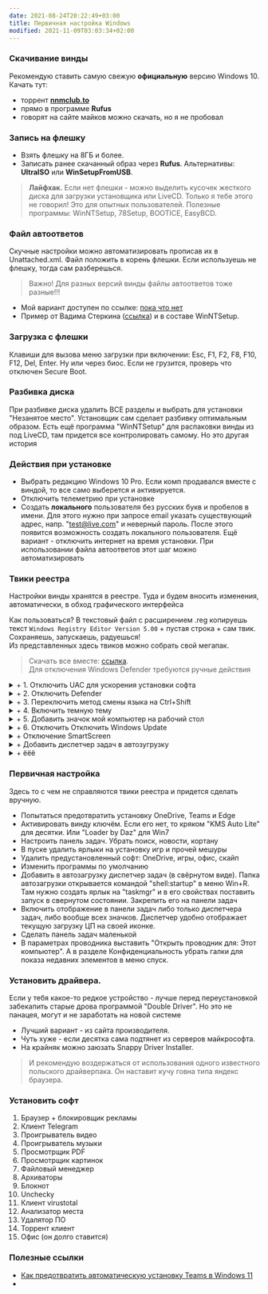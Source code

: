 ```yaml
---
date: 2021-08-24T20:22:49+03:00
title: Первичная настройка Windows
modified: 2021-11-09T03:03:34+02:00
---
```


### **Скачивание винды**
Рекомендую ставить самую свежую **официальную** версию Windows 10. Качать тут:  
- торрент [**nnmclub.to**](http://nnmclub.to/forum/tracker.php?f=504&nm=windows)
- прямо в программе **Rufus**
- говорят на сайте майков можно скачать, но я не пробовал

### **Запись на флешку**  
- Взять флешку на 8ГБ и более.  
- Записать ранее скачанный образ через **Rufus**. Альтернативы: **UltraISO** или **WinSetupFromUSB**.

>**Лайфхак.** Если нет флешки - можно выделить кусочек жесткого диска для загрузки установщика или LiveCD. Только я тебе этого не говорил! Это для опытных пользователей. Полезные программы: WinNTSetup, 78Setup, BOOTICE, EasyBCD.

### **Файл автоответов**
Скучные настройки можно автоматизировать прописав их в Unattached.xml. Файл положить в корень флешки. Если используешь не флешку, тогда сам разберешься.
>Важно! Для разных версий винды файлы автоответов тоже разные!!!

- Мой вариант доступен по ссылке: [пока что нет](#)
- Пример от Вадима Стеркина ([ссылка](https://www.outsidethebox.ms/19924/)) и в составе WinNTSetup.  

### **Загрузка с флешки**
Клавиши для вызова меню загрузки при включении: Esc, F1, F2, F8, F10, F12, Del, Enter. Ну или через биос. Если не грузится, проверь что отключен Secure Boot.

### **Разбивка диска**  
При разбивке диска удалить ВСЕ разделы и выбрать для установки "Незанятое место". Установщик сам сделает разбивку оптимальным образом. Есть ещё программа "WinNTSetup" для распаковки винды из под LiveCD, там придется все контролировать самому. Но это другая история

### **Действия при установке**  
- Выбрать редакцию Windows 10 Pro. Если комп продавался вместе с виндой, то все само выберется и активируется.
- Отключить телеметрию при установке
- Создать **локального** пользователя без русских букв и пробелов в имени. Для этого нужно при запросе email указать существующий адрес, напр. "test@live.com" и неверный пароль. После этого появится возможность создать локального пользователя. Ещё вариант - отключить интернет на время установки. При использовании файла автоответов этот шаг можно автоматизировать


### **Твики реестра**
Настройки винды хранятся в реестре. Туда и будем вносить изменения, автоматически, в обход графического интерфейса

Как пользоваться? В текстовый файл с расширением .reg копируешь текст ```Windows Registry Editor Version 5.00``` + пустая строка + сам твик. Сохраняешь, запускаешь, радуешься!  
Из представленных здесь твиков можно собрать свой мегапак.

>Скачать все вместе: [ссылка](#).  
>Для отключения Windows Defender требуются ручные действия

<details markdown="1">
<summary markdown="0">+ 1. Отключить UAC для ускорения установки софта</summary>

```
[HKEY_LOCAL_MACHINE\SOFTWARE\Microsoft\Windows\CurrentVersion\Policies\System]
"ConsentPromptBehaviorAdmin"=dword:00000000
"EnableLUA"=dword:00000000
"PromptOnSecureDesktop"=dword:00000000
```
</details>

<details markdown="1">
<summary markdown="0">+ 2. Отключить Defender</summary>
Полное отключение сработает только если сначала вручную отключить пункт "Защита от подделки". Win10: Параметры > Обновление и безопасность > Безопасность Windows > Защита от вирусов и угроз > Параметры защиты от вирусов и угроз (Управление нрастройкамии) > Защита от подделки (Откл)<br>
Источник: [remontka.pro Откл. защитник](https://remontka.pro/windows-defender-turn-off/), [remontka.pro Откл. уведомления](https://remontka.pro/windows-protection-notification-disable/)

```
[HKEY_LOCAL_MACHINE\SOFTWARE\Policies\Microsoft\Windows Defender]
"DisableAntiSpyware"=dword:00000001
"AllowFastServiceStartup"=dword:00000000
"ServiceKeepAlive"=dword:00000000

[HKEY_LOCAL_MACHINE\SOFTWARE\Policies\Microsoft\Windows Defender\Real-Time Protection]
"DisableIOAVProtection"=dword:00000001
"DisableRealtimeMonitoring "=dword:00000001

[HKEY_LOCAL_MACHINE\SOFTWARE\Policies\Microsoft\Windows Defender\Spynet]
"DisableBlockAtFirstSeen"=dword:00000001
"LocalSettingOverrideSpynetReporting"=dword:00000000
"SubmitSamplesConsent"=dword:00000002

[HKEY_LOCAL_MACHINE\SOFTWARE\Microsoft\Windows Defender Security Center\Notifications]
"DisableNotifications"=dword:00000001

[HKEY_LOCAL_MACHINE\SOFTWARE\Policies\Microsoft\Windows Defender Security Center\Notifications]
"DisableNotifications"=dword:00000001
```
</details>

<details markdown="1">
<summary markdown="0">+ 3. Переключить метод смены языка на Ctrl+Shift</summary>
[ссылка на источник](https://softikbox.com/kak-izmenit-sochetanie-klavish-dlya-smenyi-raskladki-klaviaturyi-na-windows-10-21931.html)

```
[HKEY_CURRENT_USER\Keyboard Layout\Toggle]
"Hotkey"="2"
"Language Hotkey"="2"
"Layout Hotkey"="3"
```
</details>

<details markdown="1">
<summary markdown="0">+ 4. Включить темную тему</summary>

```
[HKEY_CURRENT_USER\Software\Microsoft\Windows\CurrentVersion\Themes\Personalize]
"AppsUseLightTheme"=dword:00000000
```
</details>

<details markdown="1">
<summary markdown="0">+ 5. Добавить значок мой компьютер на рабочий стол</summary>

```
[HKEY_CURRENT_USER\Software\Microsoft\Windows\CurrentVersion\Explorer\HideDesktopIcons\NewStartPanel]
"{20D04FE0-3AEA-1069-A2D8-08002B30309D}"=dword:00000000
 
[HKEY_CURRENT_USER\Software\Microsoft\Windows\CurrentVersion\Explorer\HideDesktopIcons\ClassicStartMenu]
"{20D04FE0-3AEA-1069-A2D8-08002B30309D}"=dword:00000000
```
</details>

<details markdown="1">
<summary markdown="0">+ 6. Отключить Отключить Windows Update</summary>
Актуально для очень слабых устройств. Это официальный способ отключить обновы. Еще непроверенный вариант - программа "winaero". Инфа взята у [simplix.info](https://blog.simplix.info/disable-update-win10/) и у [remontka.pro](https://remontka.pro/disable-updates-windows-10/)

```
[HKEY_LOCAL_MACHINE\SOFTWARE\Policies\Microsoft\Windows\WindowsUpdate]
"DoNotConnectToWindowsUpdateInternetLocations"=dword:00000001
"WUServer"="localhost"
"WUStatusServer"="localhost"

[HKEY_LOCAL_MACHINE\SOFTWARE\Policies\Microsoft\Windows\WindowsUpdate\AU]
"UseWUServer"=dword:00000001
"NoAutoUpdate"=dword:00000001
```

Вернуть все взад:
```
[HKEY_LOCAL_MACHINE\SOFTWARE\Policies\Microsoft\Windows\WindowsUpdate]
"DoNotConnectToWindowsUpdateInternetLocations"=-
"WUServer"=-
"WUStatusServer"=-

[HKEY_LOCAL_MACHINE\SOFTWARE\Policies\Microsoft\Windows\WindowsUpdate\AU]
"UseWUServer"=-
"NoAutoUpdate"=-
```
</details>

<details markdown="1">
<summary markdown="0">+ Отключение SmartScreen</summary>
Источник: [remontka.pro Отключение SmartScreen](https://remontka.pro/smartscreen-off-windows-10/)

```
[HKEY_LOCAL_MACHINE\SOFTWARE\Microsoft\Windows\CurrentVersion\Explorer]
"SmartScreenEnabled"="Off"

[HKEY_CURRENT_USER\Software\Classes\Local Settings\Software\Microsoft\Windows\CurrentVersion\AppContainer\Storage\microsoft.microsoftedge_8wekyb3d8bbwe\MicrosoftEdge\PhishingFilter]
"EnabledV9"=dword:00000000

[HKEY_CURRENT_USER\Software\Microsoft\Windows\CurrentVersion\AppHost]
"EnableWebContentEvaluation"=dword:00000000
```
</details>

<details markdown="1">
<summary markdown="0">+ Добавить диспетчер задач в автозугрузку</summary>

```
[HKEY_CURRENT_USER\Software\Microsoft\Windows\CurrentVersion\Run]
"Task Manager"="C:\Windows\System32\Taskmgr.exe"
```

То же самое, но добавлением ярлыка в shell:startup через скрипт.bat

```
@echo off
@chcp 1251
cls

echo Создание ярлыка...

set SCRIPT="%TEMP%\%RANDOM%-%RANDOM%-%RANDOM%-%RANDOM%.vbs"

echo Set oWS = WScript.CreateObject("WScript.Shell") >> %SCRIPT%
echo sLinkFile = "%userprofile%\AppData\Roaming\Microsoft\Windows\Start Menu\Programs\Startup\Task Manager.lnk" >> %SCRIPT%
echo Set oLink = oWS.CreateShortcut(sLinkFile) >> %SCRIPT%
echo oLink.WindowStyle = 7 >> %SCRIPT%
echo oLink.TargetPath = "taskmgr" >> %SCRIPT%
echo oLink.Save >> %SCRIPT%

cscript /nologo %SCRIPT%
del %SCRIPT%

echo OK
echo.
start shell:startup
timeout /t 5
```
</details>

<details markdown="1">
<summary markdown="0">+ ёёё</summary>

```
ёёё
```
</details>


### **Первичная настройка**  
Здесь то с чем не справляются твики реестра и придется сделать вручную. 
- Попытаться предотвратить установку OneDrive, Teams и Edge
- Активировать винду ключём. Если его нет, то кряком "KMS Auto Lite" для десятки. Или "Loader by Daz" для Win7
- Настроить панель задач. Убрать поиск, новости, кортану
- В пуске удалить ярлыки на установку игр и прочей мешуры
- Удалить предустановленный софт: OneDrive, игры, офис, скайп
- Изменить программы по умолчанию
- Добавить в автозагрузку диспетчер задач (в свёрнутом виде). Папка автозагрузки открывается командой "shell:startup" в меню Win+R. Там нужно создать ярлык на "taskmgr" и в его свойствах поставить запуск в свернутом состоянии. Закрепить его на панели задач
- Включить отображение в панели задач либо только диспетчера задач, либо вообще всех значков. Диспетчер удобно отображает текущую загрузку ЦП на своей иконке.
- Сделать панель задач маленькой
- В параметрах проводника выставить "Открыть проводник для: Этот компьютер". А в разделе Конфиденциальность убрать галки для показа недавних элементов в меню спуск.

### **Установить драйвера.**  
Если у тебя какое-то редкое устройство - лучше перед переустановкой забекапить старые дрова программой "Double Driver". Но это не панацея, могут и не заработать на новой системе
- Лучший вариант - из сайта производителя.  
- Чуть хуже - если десятка сама подтянет из серверов майкрософта.  
- На крайняк можно заюзать Snappy Driver Installer. 

> И рекомендую воздержаться от использования одного известного польского драйверпака. Он наставит кучу говна типа яндекс браузера.

### **Установить софт**
1. Браузер + блокировщик рекламы
1. Клиент Telegram
1. Проигрыватель видео 
1. Проигрыватель музыки
1. Просмотрщик PDF
1. Просмотрщик картинок
1. Файловый менеджер
1. Архиваторы
1. Блокнот
1. Unchecky
1. Клиент virustotal
1. Анализатор места
1. Удалятор ПО
1. Торрент клиент
1. Офис (он долго ставится)



### Полезные ссылки
- [Как предотвратить автоматическую установку Teams в Windows 11](https://www.outsidethebox.ms/21375/)
- 
